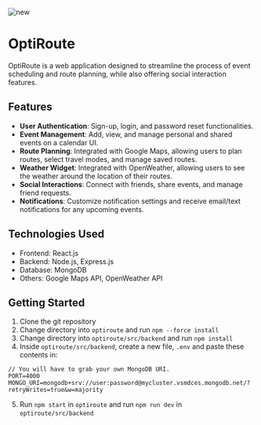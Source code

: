 ![new](https://github.com/tomkkl/OptiRoute/assets/91853199/ae70d79d-54f4-49de-8430-152fb98149ba)
# OptiRoute


OptiRoute is a web application designed to streamline the process of event scheduling and route planning, while also offering social interaction features. 

## Features

- **User Authentication**: Sign-up, login, and password reset functionalities.
- **Event Management**: Add, view, and manage personal and shared events on a calendar UI.
- **Route Planning**: Integrated with Google Maps, allowing users to plan routes, select travel modes, and manage saved routes.
- **Weather Widget**: Integrated with OpenWeather, allowing users to see the weather around the location of their routes.
- **Social Interactions**: Connect with friends, share events, and manage friend requests.
- **Notifications**: Customize notification settings and receive email/text notifications for any upcoming events.

## Technologies Used

- Frontend: React.js
- Backend: Node.js, Express.js
- Database: MongoDB
- Others: Google Maps API, OpenWeather API

## Getting Started

1. Clone the git repository
2. Change directory into `optiroute` and run `npm --force install`
3. Change directory into `optiroute/src/backend` and run `npm install`
4. Inside `optiroute/src/backend`, create a new file, `.env` and paste these contents in:
```
// You will have to grab your own MongoDB URI.
PORT=4000
MONGO_URI=mongodb+srv://user:password@mycluster.vsmdces.mongodb.net/?retryWrites=true&w=majority
```
5. Run `npm start` in `optiroute` and run `npm run dev` in `optiroute/src/backend`
